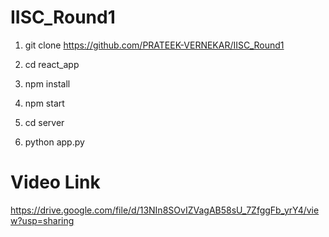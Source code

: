 # IISC_Round1

1) git clone https://github.com/PRATEEK-VERNEKAR/IISC_Round1

2) cd react_app
3) npm install
4) npm start

5) cd server
6) python app.py


# Video Link
https://drive.google.com/file/d/13NIn8SOvIZVagAB58sU_7ZfggFb_yrY4/view?usp=sharing
